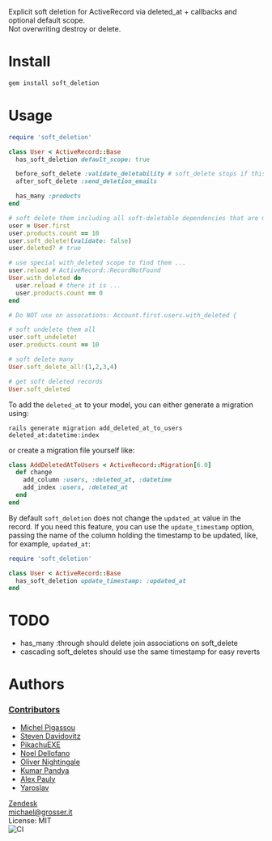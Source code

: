 Explicit soft deletion for ActiveRecord via deleted_at + callbacks and optional default scope.<br/>
Not overwriting destroy or delete.

Install
=======

```Bash
gem install soft_deletion
```

Usage
=====

```Ruby
require 'soft_deletion'

class User < ActiveRecord::Base
  has_soft_deletion default_scope: true

  before_soft_delete :validate_deletability # soft_delete stops if this returns false
  after_soft_delete :send_deletion_emails

  has_many :products
end

# soft delete them including all soft-deletable dependencies that are marked as :destroy, :delete_all, :nullify
user = User.first
user.products.count == 10
user.soft_delete!(validate: false)
user.deleted? # true

# use special with_deleted scope to find them ...
user.reload # ActiveRecord::RecordNotFound
User.with_deleted do
  user.reload # there it is ...
  user.products.count == 0
end

# Do NOT use on assocations: Account.first.users.with_deleted {

# soft undelete them all
user.soft_undelete!
user.products.count == 10

# soft delete many
User.soft_delete_all!(1,2,3,4)

# get soft deleted records
User.soft_deleted
```

To add the `deleted_at` to your model, you can either generate a migration using:

```
rails generate migration add_deleted_at_to_users deleted_at:datetime:index
```

or create a migration file yourself like:

```Ruby
class AddDeletedAtToUsers < ActiveRecord::Migration[6.0]
  def change
    add_column :users, :deleted_at, :datetime
    add_index :users, :deleted_at
  end
end
```

By default `soft_deletion` does not change the `updated_at` value in the record. If you need this feature, you can use the `update_timestamp` option, passing the name of the column holding the timestamp to be updated, like, for example, `updated_at`:

```Ruby
require 'soft_deletion'

class User < ActiveRecord::Base
  has_soft_deletion update_timestamp: :updated_at
end
```


TODO
====
 - has_many :through should delete join associations on soft_delete
 - cascading soft_deletes should use the same timestamp for easy reverts

Authors
=======

### [Contributors](https://github.com/grosser/soft_deletion/contributors)
 - [Michel Pigassou](https://github.com/Dagnan)
 - [Steven Davidovitz](https://github.com/steved555)
 - [PikachuEXE](https://github.com/PikachuEXE)
 - [Noel Dellofano](https://github.com/pinkvelociraptor)
 - [Oliver Nightingale](https://github.com/olivernn)
 - [Kumar Pandya](https://github.com/kpandya91)
 - [Alex Pauly](https://github.com/apauly)
 - [Yaroslav](https://github.com/viralpraxis)

[Zendesk](http://zendesk.com)<br/>
michael@grosser.it<br/>
License: MIT<br/>
![CI](https://github.com/grosser/soft_deletion/workflows/CI/badge.svg)
